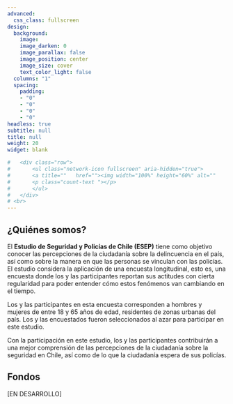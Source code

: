 ```yaml
---
advanced:
  css_class: fullscreen
design:
  background:
    image: 
    image_darken: 0
    image_parallax: false
    image_position: center
    image_size: cover
    text_color_light: false
  columns: "1"
  spacing:
    padding:
    - "0"
    - "0"
    - "0"
    - "0"
headless: true
subtitle: null
title: null
weight: 20
widget: blank

#   <div class="row">
#       <ul class="network-icon fullscreen" aria-hidden="true">
#       <a title=""   href=""><img width="100%" height="60%" alt=""       src="https://upload.wikimedia.org/wikipedia/commons/9/91/Comercial-oles.gif"></a>
#       <p class="count-text "></p>
#       </ul>
#   </div>
# <br>
---
```



## ¿Quiénes somos?

El **Estudio de Seguridad y Policías de Chile (ESEP)** tiene como objetivo conocer las percepciones de la ciudadanía sobre la delincuencia en el país, así como sobre la manera en que las personas se vinculan con las policías. 
El estudio considera la aplicación de una encuesta longitudinal, esto es, una encuesta donde los y las participantes reportan sus actitudes con cierta regularidad para poder entender cómo estos fenómenos van cambiando en el tiempo.

Los y las participantes en esta encuesta corresponden a hombres y mujeres de entre 18 y 65 años de edad, residentes de zonas urbanas del país. Los y las encuestados fueron seleccionados al azar para participar en este estudio. 

Con la participación en este estudio, los y las participantes contribuirán a una mejor comprensión de las percepciones de la ciudadanía sobre la seguridad en Chile, así como de lo que la ciudadanía espera de sus policías.

## Fondos

[EN DESARROLLO]
